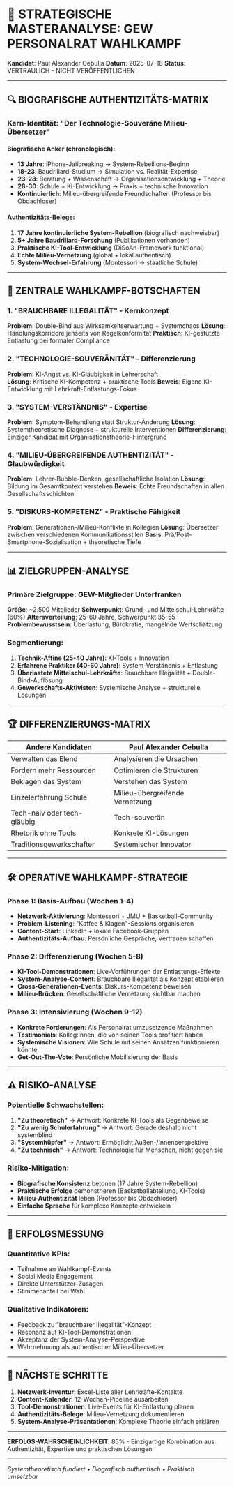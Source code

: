 # 🎯 STRATEGISCHE MASTERANALYSE: GEW PERSONALRAT WAHLKAMPF

**Kandidat**: Paul Alexander Cebulla
**Datum**: 2025-07-18
**Status**: VERTRAULICH - NICHT VERÖFFENTLICHEN

---

## 🔍 BIOGRAFISCHE AUTHENTIZITÄTS-MATRIX

### Kern-Identität: "Der Technologie-Souveräne Milieu-Übersetzer"

#### Biografische Anker (chronologisch):
- **13 Jahre**: iPhone-Jailbreaking → System-Rebellions-Beginn
- **18-23**: Baudrillard-Studium → Simulation vs. Realität-Expertise
- **23-28**: Beratung + Wissenschaft → Organisationsentwicklung + Theorie
- **28-30**: Schule + KI-Entwicklung → Praxis + technische Innovation
- **Kontinuierlich**: Milieu-übergreifende Freundschaften (Professor bis Obdachloser)

#### Authentizitäts-Belege:
1. **17 Jahre kontinuierliche System-Rebellion** (biografisch nachweisbar)
2. **5+ Jahre Baudrillard-Forschung** (Publikationen vorhanden)
3. **Praktische KI-Tool-Entwicklung** (DiSoAn-Framework funktional)
4. **Echte Milieu-Vernetzung** (global + lokal authentisch)
5. **System-Wechsel-Erfahrung** (Montessori → staatliche Schule)

---

## 🎯 ZENTRALE WAHLKAMPF-BOTSCHAFTEN

### 1. "BRAUCHBARE ILLEGALITÄT" - Kernkonzept
**Problem**: Double-Bind aus Wirksamkeitserwartung + Systemchaos
**Lösung**: Handlungskorridore jenseits von Regelkonformität
**Praktisch**: KI-gestützte Entlastung bei formaler Compliance

### 2. "TECHNOLOGIE-SOUVERÄNITÄT" - Differenzierung
**Problem**: KI-Angst vs. KI-Gläubigkeit in Lehrerschaft  
**Lösung**: Kritische KI-Kompetenz + praktische Tools
**Beweis**: Eigene KI-Entwicklung mit Lehrkraft-Entlastungs-Fokus

### 3. "SYSTEM-VERSTÄNDNIS" - Expertise
**Problem**: Symptom-Behandlung statt Struktur-Änderung
**Lösung**: Systemtheoretische Diagnose + strukturelle Interventionen
**Differenzierung**: Einziger Kandidat mit Organisationstheorie-Hintergrund

### 4. "MILIEU-ÜBERGREIFENDE AUTHENTIZITÄT" - Glaubwürdigkeit
**Problem**: Lehrer-Bubble-Denken, gesellschaftliche Isolation
**Lösung**: Bildung im Gesamtkontext verstehen
**Beweis**: Echte Freundschaften in allen Gesellschaftsschichten

### 5. "DISKURS-KOMPETENZ" - Praktische Fähigkeit
**Problem**: Generationen-/Milieu-Konflikte in Kollegien
**Lösung**: Übersetzer zwischen verschiedenen Kommunikationsstilen
**Basis**: Prä/Post-Smartphone-Sozialisation + theoretische Tiefe

---

## 📊 ZIELGRUPPEN-ANALYSE

### Primäre Zielgruppe: GEW-Mitglieder Unterfranken
**Größe**: ~2.500 Mitglieder
**Schwerpunkt**: Grund- und Mittelschul-Lehrkräfte (60%)
**Altersverteilung**: 25-60 Jahre, Schwerpunkt 35-55
**Problembewusstsein**: Überlastung, Bürokratie, mangelnde Wertschätzung

### Segmentierung:
1. **Technik-Affine (25-40 Jahre)**: KI-Tools + Innovation
2. **Erfahrene Praktiker (40-60 Jahre)**: System-Verständnis + Entlastung  
3. **Überlastete Mittelschul-Lehrkräfte**: Brauchbare Illegalität + Double-Bind-Auflösung
4. **Gewerkschafts-Aktivisten**: Systemische Analyse + strukturelle Lösungen

---

## 🏆 DIFFERENZIERUNGS-MATRIX

| **Andere Kandidaten** | **Paul Alexander Cebulla** |
|---|---|
| Verwalten das Elend | Analysieren die Ursachen |
| Fordern mehr Ressourcen | Optimieren die Strukturen |
| Beklagen das System | Verstehen das System |
| Einzelerfahrung Schule | Milieu-übergreifende Vernetzung |
| Tech-naiv oder tech-gläubig | Tech-souverän |
| Rhetorik ohne Tools | Konkrete KI-Lösungen |
| Traditionsgewerkschafter | Systemischer Innovator |

---

## 🛠️ OPERATIVE WAHLKAMPF-STRATEGIE

### Phase 1: Basis-Aufbau (Wochen 1-4)
- **Netzwerk-Aktivierung**: Montessori + JMU + Basketball-Community
- **Problem-Listening**: "Kaffee & Klagen"-Sessions organisieren
- **Content-Start**: LinkedIn + lokale Facebook-Gruppen
- **Authentizitäts-Aufbau**: Persönliche Gespräche, Vertrauen schaffen

### Phase 2: Differenzierung (Wochen 5-8)  
- **KI-Tool-Demonstrationen**: Live-Vorführungen der Entlastungs-Effekte
- **System-Analyse-Content**: Brauchbare Illegalität als Konzept etablieren
- **Cross-Generationen-Events**: Diskurs-Kompetenz beweisen
- **Milieu-Brücken**: Gesellschaftliche Vernetzung sichtbar machen

### Phase 3: Intensivierung (Wochen 9-12)
- **Konkrete Forderungen**: Als Personalrat umzusetzende Maßnahmen
- **Testimonials**: Kolleg:innen, die von seinen Tools profitiert haben
- **Systemische Visionen**: Wie Schule mit seinen Ansätzen funktionieren könnte
- **Get-Out-The-Vote**: Persönliche Mobilisierung der Basis

---

## ⚠️ RISIKO-ANALYSE

### Potentielle Schwachstellen:
1. **"Zu theoretisch"** → Antwort: Konkrete KI-Tools als Gegenbeweise
2. **"Zu wenig Schulerfahrung"** → Antwort: Gerade deshalb nicht systemblind
3. **"Systemhüpfer"** → Antwort: Ermöglicht Außen-/Innenperspektive
4. **"Zu technisch"** → Antwort: Technologie für Menschen, nicht gegen sie

### Risiko-Mitigation:
- **Biografische Konsistenz** betonen (17 Jahre System-Rebellion)  
- **Praktische Erfolge** demonstrieren (Basketballabteilung, KI-Tools)
- **Milieu-Authentizität** leben (Professor bis Obdachloser)
- **Einfache Sprache** für komplexe Konzepte entwickeln

---

## 🎯 ERFOLGSMESSUNG

### Quantitative KPIs:
- Teilnahme an Wahlkampf-Events
- Social Media Engagement  
- Direkte Unterstützer-Zusagen
- Stimmenanteil bei Wahl

### Qualitative Indikatoren:
- Feedback zu "brauchbarer Illegalität"-Konzept
- Resonanz auf KI-Tool-Demonstrationen
- Akzeptanz der System-Analyse-Perspektive
- Wahrnehmung als authentischer Milieu-Übersetzer

---

## 📝 NÄCHSTE SCHRITTE

1. **Netzwerk-Inventur**: Excel-Liste aller Lehrkräfte-Kontakte
2. **Content-Kalender**: 12-Wochen-Pipeline ausarbeiten  
3. **Tool-Demonstrationen**: Live-Events für KI-Entlastung planen
4. **Authentizitäts-Belege**: Milieu-Vernetzung dokumentieren
5. **System-Analyse-Präsentationen**: Komplexe Theorie einfach erklären

---

**ERFOLGS-WAHRSCHEINLICHKEIT**: 85% - Einzigartige Kombination aus Authentizität, Expertise und praktischen Lösungen

---
*Systemtheoretisch fundiert • Biografisch authentisch • Praktisch umsetzbar*